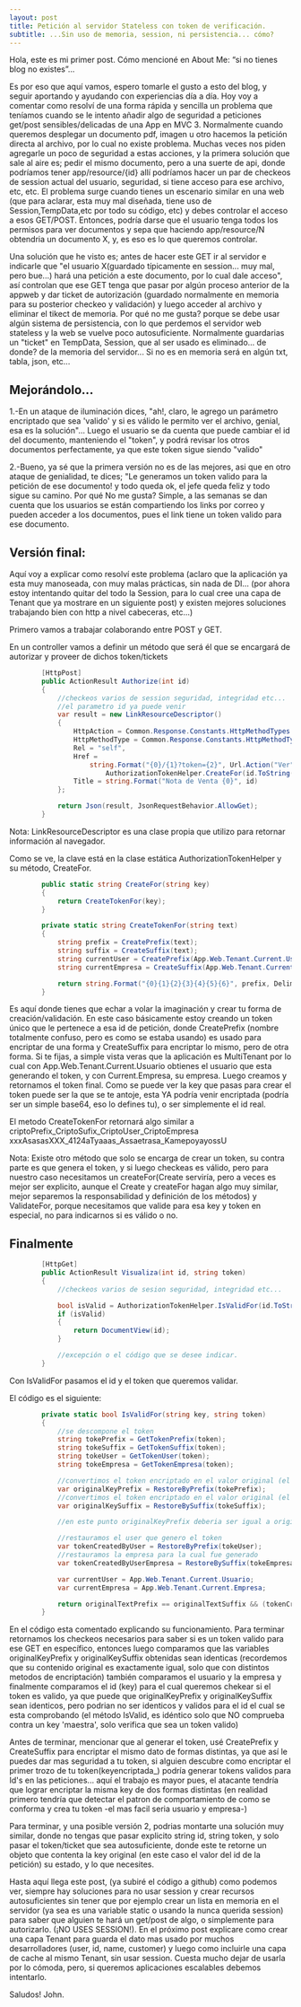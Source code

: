 ```yaml
---
layout: post
title: Petición al servidor Stateless con token de verificación.
subtitle: ...Sin uso de memoria, session, ni persistencia... cómo?
---
```


Hola, este es mi primer post.
Cómo mencioné en About Me: “si no tienes blog no existes”...

Es por eso que aquí vamos, espero tomarle el gusto a esto del blog, y seguir aportando y ayudando con experiencias día a día.
Hoy voy a comentar como resolví de una forma rápida y sencilla un problema que teníamos cuando se le intento añadir algo de seguridad a peticiones get/post sensibles/delicadas de una App en MVC 3.
Normalmente cuando queremos desplegar un documento pdf, imagen u otro hacemos la petición directa al archivo, por lo cual no existe problema. 
Muchas veces nos piden agregarle un poco de seguridad a estas acciones, y la primera solución que sale al aire es; pedir el mismo documento, pero a una suerte de api, donde podríamos tener app/resource/{id} allí podríamos hacer un par de checkeos de session actual del usuario, seguridad, si tiene acceso para ese archivo, etc, etc. 
El problema surge cuando tienes un escenario similar en una web (que para aclarar, esta muy mal diseñada, tiene uso de Session,TempData,etc por todo su código, etc) y debes controlar el acceso a esos GET/POST. 
Entonces, podría darse que el usuario tenga todos los permisos para ver documentos y sepa que haciendo app/resource/N obtendria un documento X, y, es eso es lo que queremos controlar.

Una solución que he visto es; antes de hacer este GET ir al servidor e indicarle que "el usuario X(guardado típicamente en session... muy mal, pero bue...) hará una petición a este documento, por lo cual dale acceso", así controlan que ese GET tenga que pasar por algún proceso anterior de la appweb y dar ticket de autorización (guardado normalmente en memoria para su posterior checkeo y validación) y luego acceder al archivo y eliminar el tikect de memoria.
Por qué no me gusta? porque se debe usar algún sistema de persistencia, con lo que perdemos el servidor web stateless y la web se vuelve poco autosuficiente. Normalmente guardarias un "ticket" en TempData, Session, que al ser usado es eliminado... de donde? de la memoria del servidor... Si no es en memoria será en algún txt, tabla, json, etc...


Mejorándolo...
--------------

1.-En un ataque de iluminación dices, "ah!, claro, le agrego un parámetro encriptado que sea 'valido' y si es válido le permito ver el archivo, genial, esa es la solución"... Luego el usuario se da cuenta que puede cambiar el id del documento, manteniendo el "token", y podrá revisar los otros documentos perfectamente, ya que este token sigue siendo "valido"

2.-Bueno, ya sé que la primera versión no es de las mejores, asi que en otro ataque de genialidad, te dices; "Le generamos un token valido para la petición de ese documento! y todo queda ok, el jefe queda feliz y todo sigue su camino. 
Por qué No me gusta? Simple, a las semanas se dan cuenta que los usuarios se están compartiendo los links por correo y pueden acceder a los documentos, pues el link tiene un token valido para ese documento.

Versión final:
--------------

Aquí voy a explicar como resolví este problema (aclaro que la aplicación ya esta muy manoseada, con muy malas prácticas, sin nada de DI... (por ahora estoy intentando quitar del todo la Session, para lo cual cree una capa de Tenant que ya mostrare en un siguiente post) y existen mejores soluciones trabajando bien con http a nivel cabeceras, etc...)

Primero vamos a trabajar colaborando entre POST y GET.

En un controller vamos a definir un método que será él que se encargará de autorizar y proveer de dichos token/tickets

```cs
        [HttpPost]
        public ActionResult Authorize(int id)
        {
            //checkeos varios de session seguridad, integridad etc...
            //el parametro id ya puede venir 
            var result = new LinkResourceDescriptor()
            {
                HttpAction = Common.Response.Constants.HttpMethodTypes.Get,
                HttpMethodType = Common.Response.Constants.HttpMethodTypes.Get,
                Rel = "self",
                Href =
                    string.Format("{0}/{1}?token={2}", Url.Action("Ver", "NotaDeVenta"), id,
                        AuthorizationTokenHelper.CreateFor(id.ToString())),
                Title = string.Format("Nota de Venta {0}", id)
            };

            return Json(result, JsonRequestBehavior.AllowGet);
        } 
```

Nota: LinkResourceDescriptor es una clase propia que utilizo para retornar información al navegador.

Como se ve, la clave está en la clase estática AuthorizationTokenHelper y su método, CreateFor. 

```cs
        public static string CreateFor(string key)
        {
            return CreateTokenFor(key);
        }

		private static string CreateTokenFor(string text)
        {
            string prefix = CreatePrefix(text);
            string suffix = CreateSuffix(text);
            string currentUser = CreatePrefix(App.Web.Tenant.Current.Usuario);
            string currentEmpresa = CreateSuffix(App.Web.Tenant.Current.Empresa);

            return string.Format("{0}{1}{2}{3}{4}{5}{6}", prefix, Delimiter, suffix, Delimiter, currentUser, Delimiter, currentEmpresa);
        }
```

Es aquí donde tienes que echar a volar la imaginación y crear tu forma de creación/validación. En este caso básicamente estoy creando un token único que le pertenece a esa id de petición, donde CreatePrefix (nombre totalmente confuso, pero es como se estaba usando) es usado para encriptar de una forma y CreateSuffix para encriptar lo mismo, pero de otra forma. Si te fijas, a simple vista veras que la aplicación es MultiTenant por lo cual con App.Web.Tenant.Current.Usuario obtienes el usuario que esta generando el token, y con Current.Empresa, su empresa. Luego creamos y retornamos el token final. 
Como se puede ver la key que pasas para crear el token puede ser la que se te antoje, esta YA podría venir encriptada (podría ser un simple base64, eso lo defines tu), o ser simplemente el id real.

El metodo CreateTokenFor retornará algo similar a 
criptoPrefix_CriptoSufix_CriptoUser_CriptoEmpresa
xxxAsasasXXX_4124aTyaaas_Assaetrasa_KamepoyayossU

Nota: Existe otro método que solo se encarga de crear un token, su contra parte es que genera el token, y si luego checkeas es válido, pero para nuestro caso necesitamos un createFor(Create serviría, pero a veces es mejor ser explicito, aunque el Create y createFor hagan algo muy similar, mejor separemos la responsabilidad y definición de los métodos) y ValidateFor, porque necesitamos que valide para esa key y token en especial, no para indicarnos si es válido o no.


Finalmente
---------- 

```cs
        [HttpGet]
        public ActionResult Visualiza(int id, string token)
        {
            //checkeos varios de sesion seguridad, integridad etc...

            bool isValid = AuthorizationTokenHelper.IsValidFor(id.ToString(), token);
            if (isValid)
            {
                return DocumentView(id);
            }

            //excepción o el código que se desee indicar.
        }
```


Con IsValidFor pasamos el id y el token que queremos validar.

El código es el siguiente:

```cs
        private static bool IsValidFor(string key, string token)
        {
        	//se descompone el token
            string tokePrefix = GetTokenPrefix(token);
            string tokeSuffix = GetTokenSuffix(token);
            string tokeUser = GetTokenUser(token);
            string tokeEmpresa = GetTokenEmpresa(token);

            //convertimos el token encriptado en el valor original (el valor cuando se mando a crear)-->desencriptar primer metodo de encripatacion
            var originalKeyPrefix = RestoreByPrefix(tokePrefix);
            //convertimos el token encriptado en el valor original (el valor cuando se mando a crear)-->desencriptar segundo metodo de encripatacion
			var originalKeySuffix = RestoreBySuffix(tokeSuffix);

            //en este punto originalKeyPrefix deberia ser igual a originalKeySuffix

            //restauramos el user que genero el token
            var tokenCreatedByUser = RestoreByPrefix(tokeUser);
            //restauramos la empresa para la cual fue generado
            var tokenCreatedByUserEmpresa = RestoreBySuffix(tokeEmpresa);

            var currentUser = App.Web.Tenant.Current.Usuario;
            var currentEmpresa = App.Web.Tenant.Current.Empresa;

            return originalTextPrefix == originalTextSuffix && (tokenCreatedByUser == currentUser) && (tokenCreatedByUserEmpresa == currentEmpresa) && key == originalTextPrefix && key == originalTextSuffix ;
        }
```

En el código esta comentado explicando su funcionamiento.
Para terminar retornamos los checkeos necesarios para saber si es un token valido para ese GET en específico,
entonces luego comparamos que las variables originalKeyPrefix y originalKeySuffix obtenidas sean identicas (recordemos que su contenido original es exactamente igual, solo que con distintos metodos de encriptación) también comparamos el usuario y la empresa y finalmente comparamos el id (key) para el cual queremos chekear si el token es valido, ya que puede que originalKeyPrefix y originalKeySuffix sean identicos, pero podrian no ser identicos y validos para el id el cual se esta comprobando (el método IsValid, es idéntico solo que NO comprueba contra un key 'maestra', solo verifica que sea un token valido)

Antes de terminar, mencionar que al generar el token, usé CreatePrefix y CreateSuffix para encriptar el mismo dato de formas distintas, ya que así le puedes dar mas seguridad a tu token, si alguien descubre como encriptar el primer trozo de tu token(keyencriptada_) podría generar tokens validos para Id's en las peticiones... aquí el trabajo es mayor pues, el atacante tendría que lograr encriptar la misma key de dos formas distintas (en realidad primero tendría que detectar el patron de comportamiento de como se conforma y crea tu token -el mas facil seria usuario y empresa-)

Para terminar, y una posible versión 2, podrias montarte una solución muy similar, donde no tengas que pasar explicito string id, string token, y solo pasar el token/ticket que sea autosuficiente, donde este te retorne un objeto que contenta la key original (en este caso el valor del id de la petición) su estado, y lo que necesites.

Hasta aquí llega este post, (ya subiré el código a github) como podemos ver, siempre hay soluciones para no usar session y crear recursos autosuficientes sin tener que por ejemplo crear un lista en memoria en el servidor (ya sea es una variable static o usando la nunca querida session) para saber que alguien te hará un get/post de algo, o simplemente para autorizarlo. (¡NO USES SESSION!).
En el próximo post explicare como crear una capa Tenant para guarda el dato mas usado por muchos desarrolladores (user, id, name, customer) y luego como incluirle una capa de cache al mismo Tenant, sin usar session.
Cuesta mucho dejar de usarla por lo cómoda, pero, si queremos aplicaciones escalables debemos intentarlo.

Saludos!
John.